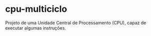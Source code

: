 # cpu-multiciclo
Projeto de uma Unidade Central de Processamento (CPU), capaz de executar algumas instruções.
